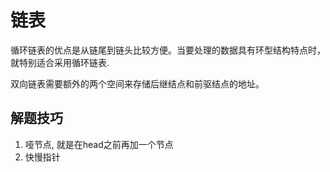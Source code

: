 # 链表

循环链表的优点是从链尾到链头比较方便。当要处理的数据具有环型结构特点时，就特别适合采用循环链表.

双向链表需要额外的两个空间来存储后继结点和前驱结点的地址。


## 解题技巧

1. 哑节点, 就是在head之前再加一个节点
2. 快慢指针
